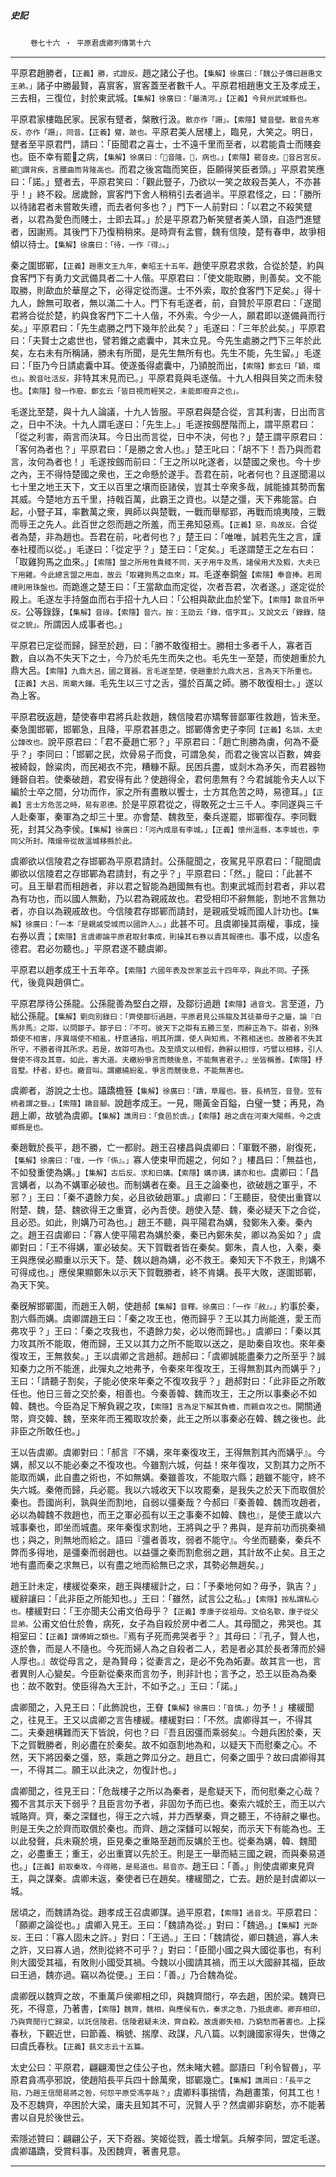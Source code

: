 

##### 史記
　　 `卷七十六 ‧ 平原君虞卿列傳第十六`

* * *

平原君趙勝者，`【正義】勝，式證反。`趙之諸公子也。`【集解】徐廣曰：「魏公子傳曰趙惠文王弟。」`諸子中勝最賢，喜賔客，賔客蓋至者數千人。平原君相趙惠文王及孝成王，三去相，三復位，封於東武城。`【集解】徐廣曰：「屬清河。」【正義】今貝州武城縣也。`

平原君家樓臨民家。民家有躄者，槃散行汲。`散亦作「跚」。【索隱】躄音壁。散音先寒反，亦作「跚」，同音。【正義】躄，跛也。`平原君美人居樓上，臨見，大笑之。明日，躄者至平原君門，請曰：「臣聞君之喜士，士不遠千里而至者，以君能貴士而賤妾也。臣不幸有罷𤸇之病，`【集解】徐廣曰：「𤸇音隆。𤸇，病也。」【索隱】罷音皮。𤸇音呂宮反。罷𤸇謂背疾，言腰曲而背隆高也。`而君之後宮臨而笑臣，臣願得笑臣者頭。」平原君笑應曰：「諾。」躄者去，平原君笑曰：「觀此豎子，乃欲以一笑之故殺吾美人，不亦甚乎！」終不殺。居歲餘，賔客門下舍人稍稍引去者過半。平原君怪之，曰：「勝所以待諸君者未嘗敢失禮，而去者何多也？」門下一人前對曰：「以君之不殺笑躄者，以君為愛色而賤士，士即去耳。」於是平原君乃斬笑躄者美人頭，自造門進躄者，因謝焉。其後門下乃復稍稍來。是時齊有孟嘗，魏有信陵，楚有春申，故爭相傾以待士。`【集解】徐廣曰：「待，一作『得』。」`

秦之圍邯鄲，`【正義】趙惠文王九年，秦昭王十五年。`趙使平原君求救，合從於楚，約與食客門下有勇力文武備具者二十人偕。平原君曰：「使文能取勝，則善矣。文不能取勝，則歃血於華屋之下，必得定從而還。士不外索，取於食客門下足矣。」得十九人，餘無可取者，無以滿二十人。門下有毛遂者，前，自贊於平原君曰：「遂聞君將合從於楚，約與食客門下二十人偕，不外索。今少一人，願君即以遂備員而行矣。」平原君曰：「先生處勝之門下幾年於此矣？」毛遂曰：「三年於此矣。」平原君曰：「夫賢士之處世也，譬若錐之處囊中，其末立見。今先生處勝之門下三年於此矣，左右未有所稱誦，勝未有所聞，是先生無所有也。先生不能，先生留。」毛遂曰：「臣乃今日請處囊中耳。使遂蚤得處囊中，乃頴脫而出，`【索隱】鄭玄曰「穎，環也」。脫音吐活反。`非特其末見而已。」平原君竟與毛遂偕。十九人相與目笑之而未發也。`【索隱】發一作廢。鄭玄云「皆目視而輕笑之，未能即廢弃之也」。`

毛遂比至楚，與十九人論議，十九人皆服。平原君與楚合從，言其利害，日出而言之，日中不決。十九人謂毛遂曰：「先生上。」毛遂按劔歷階而上，謂平原君曰：「從之利害，兩言而決耳。今日出而言從，日中不決，何也？」楚王謂平原君曰：「客何為者也？」平原君曰：「是勝之舍人也。」楚王叱曰：「胡不下！吾乃與而君言，汝何為者也！」毛遂按劔而前曰：「王之所以叱遂者，以楚國之衆也。今十步之內，王不得恃楚國之衆也，王之命懸於遂手。吾君在前，叱者何也？且遂聞湯以七十里之地王天下，文王以百里之壤而臣諸侯，豈其士卒衆多哉，誠能據其勢而奮其威。今楚地方五千里，持戟百萬，此霸王之資也。以楚之彊，天下弗能當。白起，小豎子耳，率數萬之衆，興師以與楚戰，一戰而舉鄢郢，再戰而燒夷陵，三戰而辱王之先人。此百世之怨而趙之所羞，而王弗知惡焉。`【正義】惡，烏故反。`合從者為楚，非為趙也。吾君在前，叱者何也？」楚王曰：「唯唯，誠若先生之言，謹奉社稷而以從。」毛遂曰：「從定乎？」楚王曰：「定矣。」毛遂謂楚王之左右曰：「取雞狗馬之血來。」`【索隱】盟之所用牲貴賤不同，天子用牛及馬，諸侯用犬及豭，大夫已下用雞。今此總言盟之用血，故云「取雞狗馬之血來」耳。`毛遂奉銅盤`【索隱】奉音捧。若周禮則用珠盤也。`而跪進之楚王曰：「王當歃血而定從，次者吾君，次者遂。」遂定從於殿上。毛遂左手持盤血而右手招十九人曰：「公相與歃此血於堂下。`【索隱】歃音所甲反。`公等錄錄，`【集解】音祿。【索隱】音六。按：王劭云「錄，借字耳」。又說文云「錄錄，隨從之貌」。`所謂因人成事者也。」

平原君已定從而歸，歸至於趙，曰：「勝不敢復相士。勝相士多者千人，寡者百數，自以為不失天下之士，今乃於毛先生而失之也。毛先生一至楚，而使趙重於九鼎大呂。`【索隱】九鼎大呂，國之寶器。言毛遂至楚，使趙重於九鼎大呂，言為天下所重也。【正義】大呂，周廟大鍾。`毛先生以三寸之舌，彊於百萬之師。勝不敢復相士。」遂以為上客。

平原君旣返趙，楚使春申君將兵赴救趙，魏信陵君亦矯奪晉鄙軍徃救趙，皆未至。秦急圍邯鄲，邯鄲急，且降，平原君甚患之。邯鄲傳舍吏子李同`【正義】名談，太史公諱改也。`說平原君曰：「君不憂趙亡邪？」平原君曰：「趙亡則勝為虜，何為不憂乎？」李同曰：「邯鄲之民，炊骨易子而食，可謂急矣，而君之後宮以百數，婢妾被綺縠，餘粱肉，而民褐衣不完，糟糠不厭。民困兵盡，或剡木為矛矢，而君器物鍾磬自若。使秦破趙，君安得有此？使趙得全，君何患無有？今君誠能令夫人以下編於士卒之間，分功而作，家之所有盡散以饗士，士方其危苦之時，易德耳。」`【正義】言士方危苦之時，易有恩德。`於是平原君從之，得敢死之士三千人。李同遂與三千人赴秦軍，秦軍為之却三十里。亦會楚、魏救至，秦兵遂罷，邯鄲復存。李同戰死，封其父為李侯。`【集解】徐廣曰：「河內成臯有李城。」【正義】懷州溫縣，本李城也，李同父所封。隋煬帝從故溫城移縣於此。`

虞卿欲以信陵君之存邯鄲為平原君請封。公孫龍聞之，夜駕見平原君曰：「龍聞虞卿欲以信陵君之存邯鄲為君請封，有之乎？」平原君曰：「然。」龍曰：「此甚不可。且王舉君而相趙者，非以君之智能為趙國無有也。割東武城而封君者，非以君為有功也，而以國人無勳，乃以君為親戚故也。君受相印不辭無能，割地不言無功者，亦自以為親戚故也。今信陵君存邯鄲而請封，是親戚受城而國人計功也。`【集解】徐廣曰：「一本『是親戚受城而以國許人』。」`此甚不可。且虞卿操其兩權，事成，操右券以責；`【索隱】言虞卿論平原君取封事成，則操其右券以責其報德也。`事不成，以虛名德君。君必勿聽也。」平原君遂不聽虞卿。

平原君以趙孝成王十五年卒。`【索隱】六國年表及世家並云十四年卒，與此不同。`子孫代，後竟與趙俱亡。

平原君厚待公孫龍。公孫龍善為堅白之辯，及鄒衍過趙`【索隱】過音戈。`言至道，乃絀公孫龍。`【集解】劉向別錄曰：「齊使鄒衍過趙，平原君見公孫龍及其徒綦毋子之屬，論『白馬非馬』之辯，以問鄒子。鄒子曰：『不可。彼天下之辯有五勝三至，而辭正為下。辯者，別殊類使不相害，序異端使不相亂，杼意通指，明其所謂，使人與知焉，不務相迷也。故勝者不失其所守，不勝者得其所求。若是，故辯可為也。及至煩文以相假，飾辭以相惇，巧譬以相移，引人聲使不得及其意。如此，害大道。夫繳紛爭言而競後息，不能無害君子。』坐皆稱善。【索隱】杼音墅。杼者，舒也。繳音叫。謂繳繞紛亂，爭言而競後息，不能無害也。`

虞卿者，游說之士也。躡蹻檐簦`【集解】徐廣曰：「蹻，草履也。簦，長柄笠，音登。笠有柄者謂之簦。」【索隱】蹻音腳。`說趙孝成王。一見，賜黃金百鎰，白璧一雙；再見，為趙上卿，故號為虞卿。`【集解】譙周曰：「食邑於虞。」【索隱】趙之虞在河東大陽縣，今之虞鄉縣是也。`

秦趙戰於長平，趙不勝，亡一都尉。趙王召樓昌與虞卿曰：「軍戰不勝，尉復死，`【集解】徐廣曰：「復，一作『係』。」`寡人使束甲而趨之，何如？」樓昌曰：「無益也，不如發重使為媾。」`【集解】古后反。求和曰媾。【索隱】媾亦講，講亦和也。`虞卿曰：「昌言媾者，以為不媾軍必破也。而制媾者在秦。且王之論秦也，欲破趙之軍乎，不邪？」王曰：「秦不遺餘力矣，必且欲破趙軍。」虞卿曰：「王聽臣，發使出重寶以附楚、魏，楚、魏欲得王之重寶，必內吾使。趙使入楚、魏，秦必疑天下之合從，且必恐。如此，則媾乃可為也。」趙王不聽，與平陽君為媾，發鄭朱入秦。秦內之。趙王召虞卿曰：「寡人使平陽君為媾於秦，秦已內鄭朱矣，卿以為奚如？」虞卿對曰：「王不得媾，軍必破矣。天下賀戰者皆在秦矣。鄭朱，貴人也，入秦，秦王與應侯必顯重以示天下。楚、魏以趙為媾，必不救王。秦知天下不救王，則媾不可得成也。」應侯果顯鄭朱以示天下賀戰勝者，終不肯媾。長平大敗，遂圍邯鄲，為天下笑。

秦旣解邯鄲圍，而趙王入朝，使趙郝`【集解】音釋。徐廣曰：「一作『赦』。」`約事於秦，割六縣而媾。虞卿謂趙王曰：「秦之攻王也，倦而歸乎？王以其力尚能進，愛王而弗攻乎？」王曰：「秦之攻我也，不遺餘力矣，必以倦而歸也。」虞卿曰：「秦以其力攻其所不能取，倦而歸，王又以其力之所不能取以送之，是助秦自攻也。來年秦復攻王，王無救矣。」王以虞卿之言趙郝。趙郝曰：「虞卿誠能盡秦力之所至乎？誠知秦力之所不能進，此彈丸之地弗予，令秦來年復攻王，王得無割其內而媾乎？」王曰：「請聽子割矣，子能必使來年秦之不復攻我乎？」趙郝對曰：「此非臣之所敢任也。他日三晉之交於秦，相善也。今秦善韓、魏而攻王，王之所以事秦必不如韓、魏也。今臣為足下解負親之攻，`【索隱】言為足下解其負檐，而親自攻之也。`開關通幣，齊交韓、魏，至來年而王獨取攻於秦，此王之所以事秦必在韓、魏之後也。此非臣之所敢任也。」

王以告虞卿。虞卿對曰：「郝言『不媾，來年秦復攻王，王得無割其內而媾乎』。今媾，郝又以不能必秦之不復攻也。今雖割六城，何益！來年復攻，又割其力之所不能取而媾，此自盡之術也，不如無媾。秦雖善攻，不能取六縣；趙雖不能守，終不失六城。秦倦而歸，兵必罷。我以六城收天下以攻罷秦，是我失之於天下而取償於秦也。吾國尚利，孰與坐而割地，自弱以彊秦哉？今郝曰『秦善韓、魏而攻趙者，必以為韓魏不救趙也，而王之軍必孤有以王之事秦不如韓、魏也』，是使王歲以六城事秦也，即坐而城盡。來年秦復求割地，王將與之乎？弗與，是弃前功而挑秦禍也；與之，則無地而給之。語曰『彊者善攻，弱者不能守』。今坐而聽秦，秦兵不弊而多得地，是彊秦而弱趙也。以益彊之秦而割愈弱之趙，其計故不止矣。且王之地有盡而秦之求無已，以有盡之地而給無已之求，其勢必無趙矣。」

趙王計未定，樓緩從秦來，趙王與樓緩計之，曰：「予秦地何如？毋予，孰吉？」緩辭讓曰：「此非臣之所能知也。」王曰：「雖然，試言公之私。」`【索隱】按私謂私心也。`樓緩對曰：「王亦聞夫公甫文伯母乎？`【正義】季康子從祖母。文伯名歜，康子從父昆弟。`公甫文伯仕於魯，病死，女子為自殺於房中者二人。其母聞之，弗哭也。其相室曰：`【正義】謂傅姆之類也。`『焉有子死而弗哭者乎？』其母曰：『孔子，賢人也，逐於魯，而是人不隨也。今死而婦人為之自殺者二人，若是者必其於長者薄而於婦人厚也。』故從母言之，是為賢母；從妻言之，是必不免為妬妻。故其言一也，言者異則人心變矣。今臣新從秦來而言勿予，則非計也；言予之，恐王以臣為為秦也：故不敢對。使臣得為大王計，不如予之。」王曰：「諾。」

虞卿聞之，入見王曰：「此飾說也，王眘`【集解】徐廣曰：「音慎。」`勿予！」樓緩聞之，往見王。王又以虞卿之言告樓緩。樓緩對曰：「不然。虞卿得其一，不得其二。夫秦趙構難而天下皆說，何也？曰『吾且因彊而乘弱矣』。今趙兵困於秦，天下之賀戰勝者，則必盡在於秦矣。故不如亟割地為和，以疑天下而慰秦之心。不然，天下將因秦之彊，怒，乘趙之弊瓜分之。趙且亡，何秦之圖乎？故曰虞卿得其一，不得其二。願王以此決之，勿復計也。」

虞卿聞之，徃見王曰：「危哉樓子之所以為秦者，是愈疑天下，而何慰秦之心哉？獨不言其示天下弱乎？且臣言勿予者，非固勿予而已也。秦索六城於王，而王以六城賂齊。齊，秦之深讎也，得王之六城，并力西擊秦，齊之聽王，不待辭之畢也。則是王失之於齊而取償於秦也。而齊、趙之深讎可以報矣，而示天下有能為也。王以此發聲，兵未窺於境，臣見秦之重賂至趙而反媾於王也。從秦為媾，韓、魏聞之，必盡重王；重王，必出重寶以先於王。則是王一舉而結三國之親，而與秦易道也。」`【正義】前取秦攻，今得賂，是易道也。易音亦。`趙王曰：「善。」則使虞卿東見齊王，與之謀秦。虞卿未返，秦使者已在趙矣。樓緩聞之，亡去。趙於是封虞卿以一城。

居頃之，而魏請為從。趙孝成王召虞卿謀。過平原君，`【索隱】過音戈。`平原君曰：「願卿之論從也。」虞卿入見王。王曰：「魏請為從。」對曰：「魏過。」`【集解】光卧反。`王曰：「寡人固未之許。」對曰：「王過。」王曰：「魏請從，卿曰魏過，寡人未之許，又曰寡人過，然則從終不可乎？」對曰：「臣聞小國之與大國從事也，有利則大國受其福，有敗則小國受其禍。今魏以小國請其禍，而王以大國辭其福，臣故曰王過，魏亦過。竊以為從便。」王曰：「善。」乃合魏為從。

虞卿旣以魏齊之故，不重萬戶侯卿相之印，與魏齊間行，卒去趙，困於梁。魏齊已死，不得意，乃著書，`【索隱】魏齊，魏相，與應侯有仇，秦求之急，乃抵虞卿。卿弃相印，乃與齊閒行亡歸梁，以託信陵君。信陵君疑未決，齊自殺。故虞卿失相，乃窮愁而著書也。`上採春秋，下觀近世，曰節義、稱號、揣摩、政謀，凡八篇。以刺譏國家得失，世傳之曰虞氏春秋。`【正義】蓺文志云十五篇。`

太史公曰：平原君，翩翩濁世之佳公子也，然未睹大體。鄙語曰「利令智昬」，平原君貪馮亭邪說，使趙陷長平兵四十餘萬衆，邯鄲幾亡。`【集解】譙周曰：「長平之陷，乃趙王信閒易將之咎，何怨平原受馮亭哉？」`虞卿料事揣情，為趙畫策，何其工也！及不忍魏齊，卒困於大梁，庸夫且知其不可，況賢人乎？然虞卿非窮愁，亦不能著書以自見於後世云。

索隱述贊曰：翩翩公子，天下奇器。笑姬從戮，義士增氣。兵解李同，盟定毛遂。虞卿躡蹻，受賞料事。及困魏齊，著書見意。

* * *

